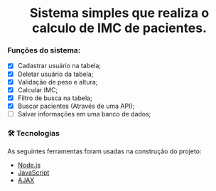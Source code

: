<h1 align="center"> Sistema simples que realiza o calculo de IMC de pacientes. </h1>

### Funções do sistema:
- [x] Cadastrar usuário na tabela;
- [x] Deletar usuário da tabela;
- [x] Validação de peso e altura;
- [x] Calcular IMC;
- [x] Filtro de busca na tabela;
- [x] Buscar pacientes (Através de uma API);
- [ ] Salvar informações em uma banco de dados;
  
### 🛠 Tecnologias
As seguintes ferramentas foram usadas na construção do projeto:
- [Node.js](https://nodejs.org/en/)
- [JavaScript](https://developer.mozilla.org/pt-BR/docs/Web/JavaScript)
- [AJAX](https://developer.mozilla.org/pt-BR/docs/Web/Guide/AJAX)
